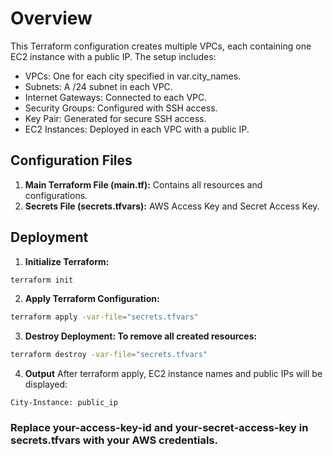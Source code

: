 # Overview
This Terraform configuration creates multiple VPCs, each containing one EC2 instance with a public IP. The setup includes:

- VPCs: One for each city specified in var.city_names.
- Subnets: A /24 subnet in each VPC.
- Internet Gateways: Connected to each VPC.
- Security Groups: Configured with SSH access.
- Key Pair: Generated for secure SSH access.
- EC2 Instances: Deployed in each VPC with a public IP.
## Configuration Files
1. **Main Terraform File (main.tf):** Contains all resources and configurations.
2. **Secrets File (secrets.tfvars):** AWS Access Key and Secret Access Key.

## Deployment
1. **Initialize Terraform:**

```bash
terraform init
```
2. **Apply Terraform Configuration:**

```bash
terraform apply -var-file="secrets.tfvars"
```
3. **Destroy Deployment: To remove all created resources:**

```bash
terraform destroy -var-file="secrets.tfvars"
```
4. **Output**
After terraform apply, EC2 instance names and public IPs will be displayed:

```plaintext
City-Instance: public_ip
```


### Replace your-access-key-id and your-secret-access-key in secrets.tfvars with your AWS credentials.

